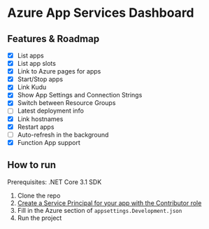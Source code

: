 # Azure App Services Dashboard

## Features & Roadmap
- [x] List apps
- [x] List app slots
- [x] Link to Azure pages for apps
- [x] Start/Stop apps
- [x] Link Kudu
- [x] Show App Settings and Connection Strings
- [x] Switch between Resource Groups
- [ ] Latest deployment info
- [x] Link hostnames
- [x] Restart apps
- [ ] Auto-refresh in the background
- [x] Function App support

## How to run

Prerequisites: .NET Core 3.1 SDK

1) Clone the repo
2) [Create a Service Principal for your app with the Contributor role](https://docs.microsoft.com/en-us/azure/active-directory/develop/howto-create-service-principal-portal)
3) Fill in the Azure section of `appsettings.Development.json`
4) Run the project
